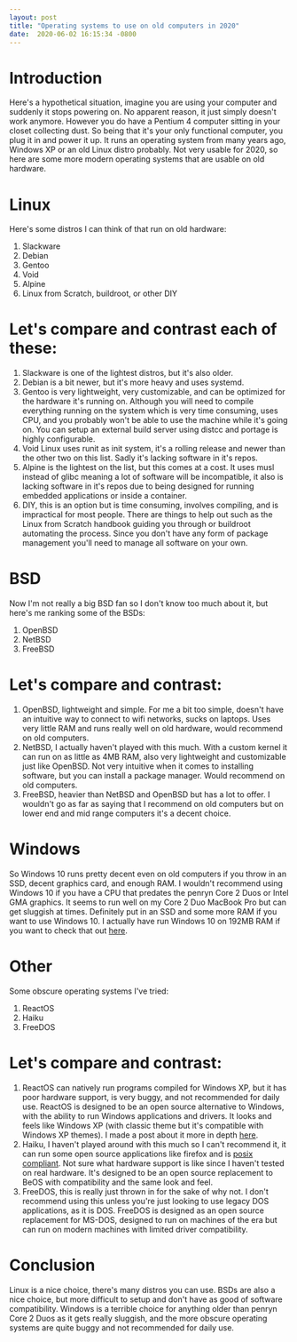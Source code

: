 ```yaml
---
layout:	post
title: "Operating systems to use on old computers in 2020"
date:  2020-06-02 16:15:34 -0800
---
```

# **Introduction**
Here's a hypothetical situation, imagine you are using your computer and suddenly it stops powering on. No apparent reason, it just simply doesn't work anymore. However you do have a Pentium 4 computer sitting in your closet collecting dust. So being that it's your only functional computer, you plug it in and power it up. It runs an operating system from many years ago, Windows XP or an old Linux distro probably. Not very usable for 2020, so here are some more modern operating systems that are usable on old hardware.

# **Linux**
Here's some distros I can think of that run on old hardware:
1. Slackware
2. Debian
3. Gentoo
4. Void
5. Alpine
6. Linux from Scratch, buildroot, or other DIY

# Let's compare and contrast each of these:
1. Slackware is one of the lightest distros, but it's also older.
2. Debian is a bit newer, but it's more heavy and uses systemd.
3. Gentoo is very lightweight, very customizable, and can be optimized for the hardware it's running on. Although you will need to compile everything running on the system which is very time consuming, uses CPU, and you probably won't be able to use the machine while it's going on. You can setup an external build server using distcc and portage is highly configurable.
4. Void Linux uses runit as init system, it's a rolling release and newer than the other two on this list. Sadly it's lacking software in it's repos.
5. Alpine is the lightest on the list, but this comes at a cost. It uses musl instead of glibc meaning a lot of software will be incompatible, it also is lacking software in it's repos due to being designed for running embedded applications or inside a container.
6. DIY, this is an option but is time consuming, involves compiling, and is impractical for most people. There are things to help out such as the Linux from Scratch handbook guiding you through or buildroot automating the process. Since you don't have any form of package management you'll need to manage all software on your own.

# **BSD**
Now I'm not really a big BSD fan so I don't know too much about it, but here's me ranking some of the BSDs:
1. OpenBSD
2. NetBSD
3. FreeBSD

# Let's compare and contrast:
1. OpenBSD, lightweight and simple. For me a bit too simple, doesn't have an intuitive way to connect to wifi networks, sucks on laptops. Uses very little RAM and runs really well on old hardware, would recommend on old computers.
2. NetBSD, I actually haven't played with this much. With a custom kernel it can run on as little as 4MB RAM, also very lightweight and customizable just like OpenBSD. Not very intuitive when it comes to installing software, but you can install a package manager. Would recommend on old computers.
3. FreeBSD, heavier than NetBSD and OpenBSD but has a lot to offer. I wouldn't go as far as saying that I recommend on old computers but on lower end and mid range computers it's a decent choice.

# **Windows**
So Windows 10 runs pretty decent even on old computers if you throw in an SSD, decent graphics card, and enough RAM. I wouldn't recommend using Windows 10 if you have a CPU that predates the penryn Core 2 Duos or Intel GMA graphics. It seems to run well on my Core 2 Duo MacBook Pro but can get sluggish at times. Definitely put in an SSD and some more RAM if you want to use Windows 10. I actually have run Windows 10 on 192MB RAM if you want to check that out [here](https://twitter.com/0xN0ri/status/1245757272996765697?s=20).

# **Other**
Some obscure operating systems I've tried:
1. ReactOS
2. Haiku
3. FreeDOS

# Let's compare and contrast:
1. ReactOS can natively run programs compiled for Windows XP, but it has poor hardware support, is very buggy, and not recommended for daily use. ReactOS is designed to be an open source alternative to Windows, with the ability to run Windows applications and drivers. It looks and feels like Windows XP (with classic theme but it's compatible with Windows XP themes). I made a post about it more in depth [here](/taking-a-look-at-reactos).
2. Haiku, I haven't played around with this much so I can't recommend it, it can run some open source applications like firefox and is [posix compliant](https://discuss.haiku-os.org/t/is-haiku-a-unix-like-os/8801#:~:text=According%20to%20the%20POSIX%20article,POSIX%2Dcompliant%20and%20UNIX%20variants.). Not sure what hardware support is like since I haven't tested on real hardware. It's designed to be an open source replacement to BeOS with compatibility and the same look and feel.
3. FreeDOS, this is really just thrown in for the sake of why not. I don't recommend using this unless you're just looking to use legacy DOS applications, as it is DOS. FreeDOS is designed as an open source replacement for MS-DOS, designed to run on machines of the era but can run on modern machines with limited driver compatibility.

# **Conclusion**
Linux is a nice choice, there's many distros you can use. BSDs are also a nice choice, but more difficult to setup and don't have as good of software compatibility. Windows is a terrible choice for anything older than penryn Core 2 Duos as it gets really sluggish, and the more obscure operating systems are quite buggy and not recommended for daily use.
